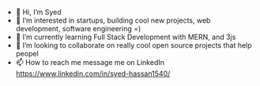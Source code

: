 - 👋 Hi, I’m Syed
- 👀 I’m interested in startups, building cool new projects, web development, software engineering =)  
- 🌱 I’m currently learning Full Stack Development with MERN, and 3js
- 💞️ I’m looking to collaborate on really cool open source projects that help peopel 
- 📫 How to reach me message me on LinkedIn https://www.linkedin.com/in/syed-hassan1540/
<!---
syed933/syed933 is a ✨ special ✨ repository because its `README.md` (this file) appears on your GitHub profile.
You can click the Preview link to take a look at your changes.
--->
